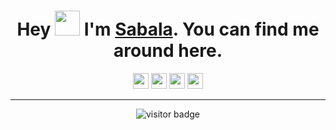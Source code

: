 <h1 align="center">Hey <img src="https://raw.githubusercontent.com/ShahriarShafin/ShahriarShafin/main/Assets/hi.gif" width="40px"/> I'm <a href="https://solo.to/sabala" target="_blank">Sabala</a>. You can find me around here. </h1>

<p align="center">
  <a href="mailto:sab4la@gmail.com"><img src="https://img.shields.io/badge/Gmail-D14836?style=for-the-badge&logo=gmail&logoColor=white" height=25></a>
  <a href="https://www.twitter.com/vncsbl"><img src="https://img.shields.io/badge/twitter-%231DA1F2.svg?&style=for-the-badge&logo=twitter&logoColor=white" height=25></a>
  <a href="https://www.instagram.com/vinicius.sabala/"><img src="https://img.shields.io/badge/instagram-%23E4405F.svg?&style=for-the-badge&logo=instagram&logoColor=white" height=25></a>
  <a href="https://steamcommunity.com/id/sabala/"><img src="https://img.shields.io/badge/Steam-000000?style=for-the-badge&logo=steam&logoColor=white" height=25></a>
<hr/>
<p align="center"><img src="https://visitor-badge.laobi.icu/badge?page_id=sabala.sabala" alt="visitor badge"></img></p>
